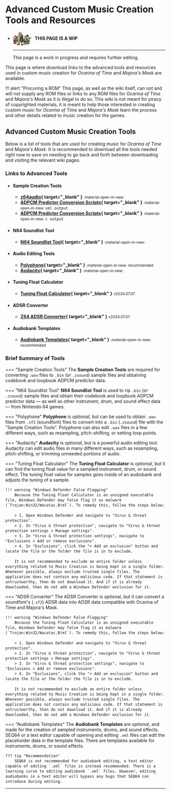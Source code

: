 # Advanced Custom Music Creation Tools and Resources

<div class="grid cards" markdown>

-   <img style="width:58.5px; height:auto; vertical-align: middle;" src="../../assets/images/carpenters.png"> <b>&nbsp;&nbsp;THIS PAGE IS A WIP</b>
  
    ---

    This page is a work in progress and requires further editing.

</div>

<style>
  .md-typeset h5 {
    font-size: .7rem;
    color: var(--md-typeset-color);
    margin: 0;
    text-transform: none;
  }
</style>

This page is where download links to the advanced tools and resources used in custom music creation for *Ocarina of Time* and *Majora's Mask* are available.

!!! alert "Procuring a ROM"
    This page, as well as the wiki itself, can not and will not supply any ROM files or links to any ROM files for *Ocarina of Time* and *Majora's Mask* as it is illegal to do so. This wiki is not meant for piracy of copyrighted materials, it is meant to help those interested in creating custom music for *Ocarina of Time* and *Majora's Mask* learn the process and other details related to music creation for the games.

## Advanced Custom Music Creation Tools
Below is a list of tools that are used for creating music for *Ocarina of Time* and *Majora's Mask*. It is recommended to download all the tools needed right now to save on needing to go back and forth between downloading and visiting the relevant wiki pages.

### Links to Advanced Tools
- #### **Sample Creation Tools**
    - **[z64audio](../assets/tools/z64audio%20with%20CLI%20Script.zip){ target="_blank" }** <small> :material-open-in-new: </small>
    - **[ADPCM Predictor Conversion Scripts](../assets/tools/ADPCM%20Predictor%20BIN%20to%20XML.zip){ target="_blank" }** <small> :material-open-in-new: </small>`xml output`
    - **[ADPCM Predictor Conversion Scripts](../assets/tools/ADPCM%20Predictor%20BIN%20to%20C.zip){ target="_blank" }** <small> :material-open-in-new: </small>`c output`
- #### **N64 Soundlist Tool**
    - **[N64 Soundlist Tool](https://github.com/jombo23/N64-Tools){ target="_blank" }** <small> :material-open-in-new: </small>
- #### **Audio Editing Tools**
    - **[Polyphone](https://www.polyphone-soundfonts.com/download){ target="_blank" }** <small> :material-open-in-new: </small> <small>recommended</small>
    - **[Audacity](https://www.audacityteam.org/download/){ target="_blank" }** <small> :material-open-in-new: </small>
- #### **Tuning Float Calculator**
    - **[Tuning Float Calculator](../assets/tools/Tuning%20Float%20Calculator.zip){ target="_blank" }** <small>v2024.07.07</small>
- #### **ADSR Converter**
    - **[Z64 ADSR Converter](../assets/tools/ADSR%20Converter.zip){ target="_blank" }** <small>v2024.07.07</small>
- #### **Audiobank Templates**
    - **[Audiobank Templates](#){ target="_blank" }** <small> :material-open-in-new: </small> <small>recommended</small>

### Brief Summary of Tools
=== "Sample Creation Tools"
    The **Sample Creation Tools** are required for converting `.wav` files to `.bin` (or `.zsound`) sample files and obtaining codebook and loopbook ADPCM predictor data.

=== "N64 Soundlist Tool"
    **N64 Soundlist Tool** is used to rip `.bin` (or `.zsound`) sample files and obtain their codebook and loopbook ADPCM predictor data — as well as other instrument, drum, and sound effect data — from Nintendo 64 games.

=== "Polyphone"
    **Polyphone** is *optional*, but can be used to obtain `.wav` files from `.sf2` (soundfont) files to convert into a `.bin` (`.zsound`) file with the "Sample Creation Tools". Polyphone can also edit `.wav` files in a few different ways, such as resampling, pitch-shifting, or setting loop points.

=== "Audacity"
    **Audacity** is *optional*, but is a powerful audio editing tool. Audacity can edit audio files in many different ways, such as resampling, pitch-shifting, or trimming unneeded portions of audio.

=== "Tuning Float Calculator"
    The **Tuning Float Calculator** is *optional*, but it can find the tuning float value for a sampled instrument, drum, or sound effect. The tuning float value for samples goes inside of an audiobank and adjusts the tuning of a sample.

    !!! warning "Windows Defender False Flagging"
        Because the Tuning Float Calculator is an unsigned executable file, Windows Defender may false flag it as malware (`Trojan:Win32/Wacatac.B!ml`). To remedy this, follow the steps below:

        > 1. Open Windows Defender and navigate to "Virus & threat protection".
        > 2. In "Virus & threat protection", navigate to "Virus & threat protection settings > Manage settings".
        > 3. In "Virus & threat protection settings", navigate to "Exclusions > Add or remove exclusions".
        > 4. In "Exclusions", click the "+ Add an exclusion" button and locate the file or the folder the file is in to exclude.

        It is not recommended to exclude an entire folder unless everything related to Music Creation is being kept in a single folder. Whenever possible, always exclude trusted single files. The application does not contain any malicious code. If that statement is untrustworthy, then do not download it. And if it is already downloaded, then do not add a Windows Defender exclusion for it.

=== "ADSR Converter"
    The ADSR Converter is optional, but it can convert a soundfont's (`.sf2`) ADSR data into ADSR data compatible with Ocarina of Time and Majora's Mask.

    !!! warning "Windows Defender False Flagging"
        Because the Tuning Float Calculator is an unsigned executable file, Windows Defender may false flag it as malware (`Trojan:Win32/Wacatac.B!ml`). To remedy this, follow the steps below:

        > 1. Open Windows Defender and navigate to "Virus & threat protection".
        > 2. In "Virus & threat protection", navigate to "Virus & threat protection settings > Manage settings".
        > 3. In "Virus & threat protection settings", navigate to "Exclusions > Add or remove exclusions".
        > 4. In "Exclusions", click the "+ Add an exclusion" button and locate the file or the folder the file is in to exclude.

        It is not recommended to exclude an entire folder unless everything related to Music Creation is being kept in a single folder. Whenever possible, always exclude trusted single files. The application does not contain any malicious code. If that statement is untrustworthy, then do not download it. And if it is already downloaded, then do not add a Windows Defender exclusion for it.

=== "Audiobank Templates"
    The **Audiobank Templates** are *optional*, and made for the creation of sampled instruments, drums, and sound effects. SEQ64 or a text editor capable of opening and editing `.xml` files can edit the placeholder data in the template files. There are templates available for instruments, drums, or sound effects.

    ??? tip "Recommendation"
        SEQ64 is not recommended for audiobank editing, a text editor capable of editing `.xml` files is instead recommended. There is a learning curve to editing audiobank `.xml` files. However, editing audiobanks in a text editor will bypass any bugs that SEQ64 can introduce during editing.

-----